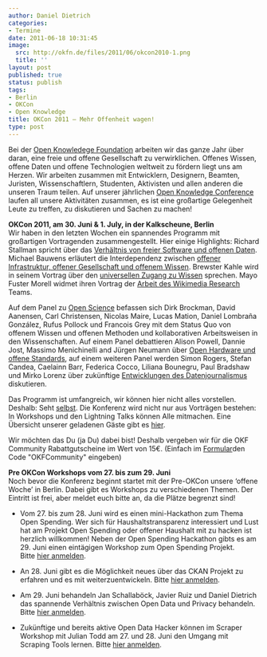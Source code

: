 ```yaml
---
author: Daniel Dietrich
categories:
- Termine
date: 2011-06-18 10:31:45
image:
  src: http://okfn.de/files/2011/06/okcon2010-1.png
  title: ''
layout: post
published: true
status: publish
tags:
- Berlin
- OKCon
- Open Knowledge
title: OKCon 2011 – Mehr Offenheit wagen!
type: post
---
```


Bei der [Open Knowledege Foundation](http://okfn.org/) arbeiten wir das ganze Jahr über daran, eine freie und offene Gesellschaft zu verwirklichen. Offenes Wissen, offene Daten und offene Technologien weltweit zu fördern liegt uns am Herzen. Wir arbeiten zusammen mit Entwicklern, Designern, Beamten, Juristen, Wissenschaftlern, Studenten, Aktivisten und allen anderen die unseren Traum teilen. Auf unserer jährlichen [Open Knowledge Conference](http://okcon.org/) laufen all unsere Aktivitäten zusammen, es ist eine großartige Gelegenheit Leute zu treffen, zu diskutieren und Sachen zu machen!

**OKCon 2011, am 30. Juni & 1\. July, in der Kalkscheune, Berlin**  
Wir haben in den letzten Wochen ein spannendes Programm mit großartigen Vortragenden zusammengestellt. Hier einige Highlights: Richard Stallman spricht über das [Verhältnis von freier Software und offenen Daten](http://okcon.org/2011/programme/freelibre-software-and-open-data). Michael Bauwens erläutert die Interdependenz zwischen [offener Infrastruktur, offener Gesellschaft und offenem Wissen](http://okcon.org/2011/programme/no-open-society-without-open-knowledge-no-open-knowledge-without-open-infrastructures). Brewster Kahle wird in seinem Vortrag über den [universellen Zugang zu Wissen](http://okcon.org/2011/programme/universal-access-to-all-knowledge) sprechen. Mayo Fuster Morell widmet ihren Vortrag der [Arbeit des Wikimedia Research](http://okcon.org/2011/programme/wikipedia-research-the-innovative-character-of-wikipedia-research-and-the-new-challenges-and-opportunities-associated-with-it) Teams.

Auf dem Panel zu [Open Science](http://okcon.org/2011/programme/open-science-panel) befassen sich Dirk Brockman, David Aanensen, Carl Christensen, Nicolas Maire, Lucas Mation, Daniel Lombraña González, Rufus Pollock und Francois Grey mit dem Status Quo von offenem Wissen und offenen Methoden und kollaborativen Arbeitsweisen in den Wissenschaften. Auf einem Panel debattieren Alison Powell, Dannie Jost, Massimo Menichinelli and Jürgen Neumann über [Open Hardware und offene Standards](http://okcon.org/2011/programme/panel-open-hardware-open-standards), auf einem weiteren Panel werden Simon Rogers, Stefan Candea, Caelainn Barr, Federica Cocco, Liliana Bounegru, Paul Bradshaw und Mirko Lorenz über zukünftige [Entwicklungen des Datenjournalismus](http://okcon.org/2011/programme/panel-data-journalism-what-next) diskutieren.

Das Programm ist umfangreich, wir können hier nicht alles vorstellen. Deshalb: Seht [selbst](http://www.okcon.org/2011/programme). Die Konferenz wird nicht nur aus Vorträgen bestehen: In Workshops und den Lightning Talks können Alle mitmachen. Eine Übersicht unserer geladenen Gäste gibt es [hier](http://www.okcon.org/2011/speakers).

Wir möchten das Du (ja Du) dabei bist! Deshalb vergeben wir für die OKF Community Rabattgutscheine im Wert von 15€. (Einfach im [Formular](http://www.okcon2011.eventbrite.com/)den Code "OKFCommunity" eingeben)

**Pre OKCon Workshops vom 27. bis zum 29. Juni**  
Noch bevor die Konferenz beginnt startet mit der Pre-OKCon unsere ‘offene Woche’ in Berlin. Dabei gibt es Workshops zu verschiedenen Themen. Der Eintritt ist frei, aber meldet euch bitte an, da die Plätze begrenzt sind!

* Vom 27. bis zum 28. Juni wird es einen mini-Hackathon zum Thema Open Spending. Wer sich für Haushaltstransparenz interessiert und Lust hat am Projekt Open Spending oder offener Haushalt mit zu hacken ist herzlich willkommen! Neben der Open Spending Hackathon gibts es am 29. Juni einen eintägigen Workshop zum Open Spending Projekt. Bitte [hier anmelden](http://openspending-workshop-okcon2011.eventbrite.com/).

* An 28. Juni gibt es die Möglichkeit neues über das CKAN Projekt zu erfahren und es mit weiterzuentwickeln. Bitte [hier anmelden](http://ckan-workshop-okcon2011.eventbrite.com/).

* Am 29. Juni behandeln Jan Schallaböck, Javier Ruiz und Daniel Dietrich das spannende Verhältnis zwischen Open Data und Privacy behandeln. Bitte [hier anmelden](http://openspending-workshop-okcon2011.eventbrite.com/).

* Zukünftige und bereits aktive Open Data Hacker können im Scraper Workshop mit Julian Todd am 27. und 28. Juni den Umgang mit Scraping Tools lernen. Bitte [hier anmelden](http://preconscraperwikiworkshop.eventbrite.com/).